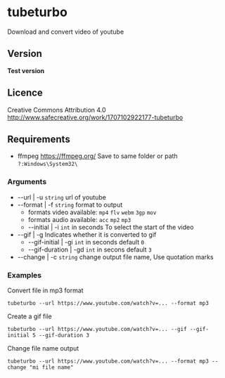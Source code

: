 # tubeturbo
Download and convert video of youtube

## Version
__Test version__

## Licence
Creative Commons Attribution 4.0
http://www.safecreative.org/work/1707102922177-tubeturbo

## Requirements
* ffmpeg https://ffmpeg.org/
Save to same folder or path `?:Windows\System32\`

### Arguments

* --url | -u `string` url of youtube
* --format | -f `string` format to output
  * formats video available: `mp4` `flv` `webm` `3gp` `mov`
  * formats audio available: `acc` `mp2` `mp3`
  * --initial | -i `int` in seconds To select the start of the video
* --gif | -g Indicates whether it is converted to gif
  * --gif-initial | -gi `int` in seconds default `0`
  * --gif-duration | -gd `int` in secons default `3`
* --change | -c `string` change output file name, Use quotation marks

### Examples

Convert file in mp3 format

`tubeturbo --url https://www.youtube.com/watch?v=... --format mp3`

Create a gif file

`tubeturbo --url https://www.youtube.com/watch?v=... --gif --gif-initial 5 --gif-duration 3`


Change file name output

`tubeturbo --url https://www.youtube.com/watch?v=... --format mp3 --change "mi file name"`
